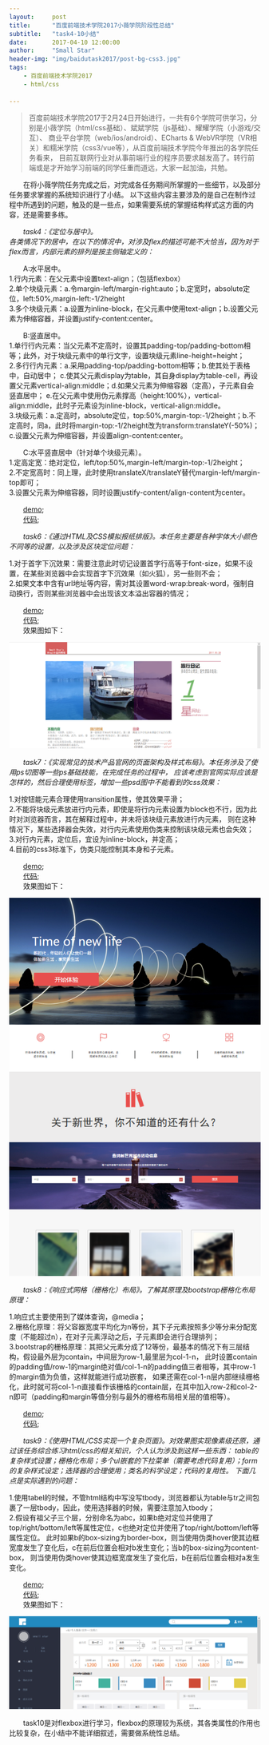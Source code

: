 ```yaml
---
layout:     post
title:      "百度前端技术学院2017小薇学院阶段性总结"
subtitle:   "task4-10小结"
date:       2017-04-10 12:00:00
author:     "Small Star"
header-img: "img/baidutask2017/post-bg-css3.jpg"
tags:
    - 百度前端技术学院2017
    - html/css

---
```


>百度前端技术学院2017于2月24日开始进行，一共有6个学院可供学习，分别是小薇学院（html/css基础）、斌斌学院（js基础）、耀耀学院（小游戏/交互）、
商业平台学院（web/ios/android）、ECharts & WebVR学院（VR相关）和糯米学院（css3/vue等），从百度前端技术学院今年推出的各学院任务看来，
目前互联网行业对从事前端行业的程序员要求越发高了。转行前端或是才开始学习前端的同学任重而道远，大家一起加油，共勉。

　　在将小薇学院任务完成之后，对完成各任务期间所掌握的一些细节，以及部分任务要求掌握的系统知识进行了小结。
以下这些内容主要涉及的是自己在制作过程中所遇到的问题，触及的是一些点，如果需要系统的掌握结构样式这方面的内容，还是需要多练。

　　*task4：《定位与居中》。<br>各类情况下的居中，在以下的情况中，对涉及flex的描述可能不大恰当，因为对于flex而言，内部元素的排列是按主侧轴定义的：*

　　A:水平居中。<br>
1.行内元素：在父元素中设置text-align；（包括flexbox）<br>
2.单个块级元素：a.令margin-left/margin-right:auto；b.定宽时，absolute定位，left:50%,margin-left:-1/2height<br>
3.多个块级元素：a.设置为inline-block，在父元素中使用text-align；b.设置父元素为伸缩容器，并设置justify-content:center。

　　B:竖直居中。<br>
1.单行行内元素：当父元素不定高时，设置其padding-top/padding-bottom相等；此外，对于块级元素中的单行文字，设置块级元素line-height=height；<br>
2.多行行内元素：a.采用padding-top/padding-bottom相等；b.使其处于表格中，自动居中；
c.使其父元素display为table，其自身display为table-cell，再设置父元素vertical-align:middle；d.如果父元素为伸缩容器（定高），子元素自会竖直居中；
e.在父元素中使用伪元素撑高（height:100%），vertical-align:middle，此时子元素设为inline-block，vertical-align:middle。<br>
3.块级元素：a.定高时，absolute定位，top:50%,margin-top:-1/2height；b.不定高时，同a，此时将margin-top:-1/2height改为transform:translateY(-50%)；
c.设置父元素为伸缩容器，并设置align-content:center。

　　C:水平竖直居中（针对单个块级元素）。<br>
1.定高定宽：绝对定位，left/top:50%,margin-left/margin-top:-1/2height；<br>
2.不定宽高时：同上理，此时使用translateX/translateY替代margin-left/margin-top即可；<br>
3.设置父元素为伸缩容器，同时设置justify-content/align-content为center。

　　[demo](http://smallstarz.com/baidutask-2017/xiaoweixueyuan/task4/task_1_4_1.html);<br>
　　[代码](https://github.com/smallstar92/baidutask-2017/tree/gh-pages/xiaoweixueyuan/task4);<br>

　　*task6：《通过HTML及CSS模拟报纸排版》。本任务主要是各种字体大小颜色不同等的设置，以及涉及区块定位问题：*

1.对于首字下沉效果：需要注意此时切记设置首字行高等于font-size，如果不设置，在某些浏览器中会实现首字下沉效果（如火狐），另一些则不会；<br>
2.如果文本中含有url地址等内容，需对其设置word-wrap:break-word，强制自动换行，否则某些浏览器中会出现该文本溢出容器的情况；<br>

　　[demo](http://smallstarz.com/baidutask-2017/xiaoweixueyuan/task6/task_1_6_1.html);<br>
　　[代码](https://github.com/smallstar92/baidutask-2017/tree/gh-pages/xiaoweixueyuan/task6);<br>
　　效果图如下：

![](/img/baidutask2017/post-xiaowei-1.png)

　　*task7：《实现常见的技术产品官网的页面架构及样式布局》。本任务涉及了使用ps切图等一些ps基础技能，在完成任务的过程中，
应该考虑到官网实际应该是怎样的，然后合理使用标签，增加一些psd图中不能看到的css效果：*

1.对按钮能元素合理使用transition属性，使其效果平滑；<br>
2.不能将块级元素放进行内元素，即使是将行内元素设置为block也不行，因为此时对浏览器而言，其在解释过程中，并未将该块级元素放进行内元素，
则在这种情况下，某些选择器会失效，对行内元素使用伪类来控制该块级元素也会失效；<br>
3.对行内元素，定位后，宜设为inline-block，并定高；<br>
4.目前的css3标准下，伪类只能控制其本身和子元素。

　　[demo](http://smallstarz.com/baidutask-2017/xiaoweixueyuan/task7/task_1_7_1.html);<br>
　　[代码](https://github.com/smallstar92/baidutask-2017/tree/gh-pages/xiaoweixueyuan/task7);<br>
　　效果图如下：

![](/img/baidutask2017/post-xiaowei-2.png)

　　*task8：《响应式网格（栅格化）布局》。了解其原理及bootstrap栅格化布局原理：*

1.响应式主要使用到了媒体查询，@media；<br>
2.栅格化原理：将父容器宽度平均化为n等份，其下子元素按照多少等分来分配宽度（不能超过n），在对子元素浮动之后，子元素即会进行合理排列；<br>
3.bootstrap的栅格原理：其把父元素分成了12等份，最基本的情况下有三层结构，假设最外层为contain，中间层为row-1,最里层为col-1-n，
此时设置contain的padding值/row-1的margin绝对值/col-1-n的padding值三者相等，其中row-1的margin值为负值，这样就能进行成功嵌套，
如果还需在col-1-n层内部继续栅格化，此时就可将col-1-n直接看作该栅格的contain层，在其中加入row-2和col-2-n即可（padding和margin等值分别与最外的栅格布局相关层的值相等）。

　　[demo](http://smallstarz.com/baidutask-2017/xiaoweixueyuan/task8/task_1_8_1.html);<br>
　　[代码](https://github.com/smallstar92/baidutask-2017/tree/gh-pages/xiaoweixueyuan/task8);<png>

　　*task9：《使用HTML/CSS实现一个复杂页面》。对效果图实现像素级还原，通过该任务综合练习html/css的相关知识，个人认为涉及到这样一些东西：
table的复杂样式设置；栅格化布局；多个ul嵌套的下拉菜单（需要考虑代码复用）；form的复杂样式设定；选择器的合理使用；类名的科学设定；代码的复用性。
下面几点是实际遇到的问题：*

1.使用tabel的时候，不管html结构中写没写tbody，浏览器都认为table与tr之间包裹了一层tbody，因此，使用选择器的时候，需要注意加入tbody；<br>
2.假设有祖父子三个层，分别命名为abc，如果b绝对定位并使用了top/right/bottom/left等属性定位，c也绝对定位并使用了top/right/bottom/left等属性定位。
此时如果b的box-sizing为border-box，则当使用伪类hover使其边框宽度发生了变化后，c在前后位置会相对b发生变化；当b的box-sizing为content-box，
则当使用伪类hover使其边框宽度发生了变化后，b在前后位置会相对a发生变化。

　　[demo](http://smallstarz.com/baidutask-2017/xiaoweixueyuan/task8/task_1_9_1.html);<br>
　　[代码](https://github.com/smallstar92/baidutask-2017/tree/gh-pages/xiaoweixueyuan/task9);<br>
　　效果图如下：

![](/img/baidutask2017/post-xiaowei-3.png)

　　task10是对flexbox进行学习，flexbox的原理较为系统，其各类属性的作用也比较复杂，在小结中不能详细叙述，需要做系统性总结。

